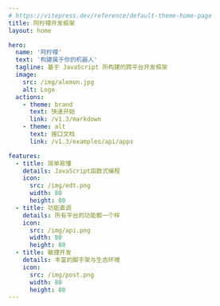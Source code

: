```yaml
---
# https://vitepress.dev/reference/default-theme-home-page
title: 阿柠檬开发框架
layout: home

hero:
  name: '阿柠檬'
  text: '构建属于你的机器人'
  tagline: 基于 JavaScript 所构建的跨平台开发框架
  image:
    src: /img/alemon.jpg
    alt: Logo
  actions:
    - theme: brand
      text: 快速开始
      link: /v1.3/markdown
    - theme: alt
      text: 接口文档
      link: /v1.3/examples/api/apps

features:
  - title: 简单易懂
    details: JavaScript函数式编程
    icon:
      src: /img/edt.png
      width: 80
      height: 80
  - title: 功能直调
    details: 所有平台的功能都一个样
    icon:
      src: /img/api.png
      width: 80
      height: 80
  - title: 敏捷开发
    details: 丰富的脚手架与生态环境
    icon:
      src: /img/post.png
      width: 80
      height: 80
---
```


<script setup>
import HomeView from '.vitepress/views/HomeView.vue'
</script>

<HomeView />
